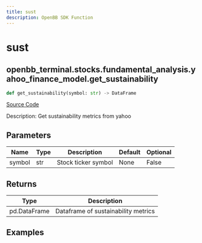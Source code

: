 ```yaml
---
title: sust
description: OpenBB SDK Function
---
```


# sust

## openbb_terminal.stocks.fundamental_analysis.yahoo_finance_model.get_sustainability

```python title='openbb_terminal/stocks/fundamental_analysis/yahoo_finance_model.py'
def get_sustainability(symbol: str) -> DataFrame
```
[Source Code](https://github.com/OpenBB-finance/OpenBBTerminal/tree/main/openbb_terminal/stocks/fundamental_analysis/yahoo_finance_model.py#L138)

Description: Get sustainability metrics from yahoo

## Parameters

| Name | Type | Description | Default | Optional |
| ---- | ---- | ----------- | ------- | -------- |
| symbol | str | Stock ticker symbol | None | False |

## Returns

| Type | Description |
| ---- | ----------- |
| pd.DataFrame | Dataframe of sustainability metrics |

## Examples


